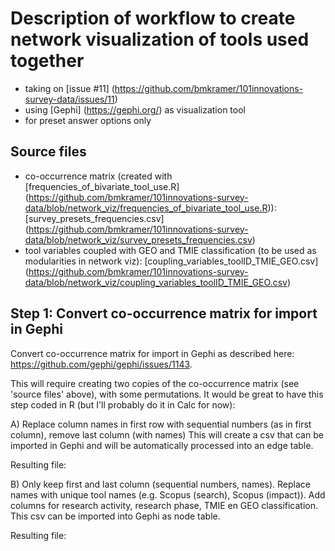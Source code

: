 # Description of workflow to create network visualization of tools used together
- taking on [issue #11] (https://github.com/bmkramer/101innovations-survey-data/issues/11)
- using [Gephi] (https://gephi.org/) as visualization tool
- for preset answer options only

## Source files
- co-occurrence matrix (created with [frequencies_of_bivariate_tool_use.R] (https://github.com/bmkramer/101innovations-survey-data/blob/network_viz/frequencies_of_bivariate_tool_use.R)): [survey_presets_frequencies.csv] (https://github.com/bmkramer/101innovations-survey-data/blob/network_viz/survey_presets_frequencies.csv)
- tool variables coupled with GEO and TMIE classification (to be used as modularities in network viz): [coupling_variables_toolID_TMIE_GEO.csv] (https://github.com/bmkramer/101innovations-survey-data/blob/network_viz/coupling_variables_toolID_TMIE_GEO.csv)

## Step 1: Convert co-occurrence matrix for import in Gephi
Convert co-occurrence matrix for import in Gephi as described here: https://github.com/gephi/gephi/issues/1143.

This will require creating two copies of the co-occurrence matrix (see 'source files' above), with some permutations.  It would be great to have this step coded in R (but I'll probably do it in Calc for now):

A) Replace column names in first row with sequential numbers (as in first column), remove last column (with names)
This will create a csv that can be imported in Gephi and will be automatically processed into an edge table.

Resulting file: 

B) Only keep first and last column (sequential numbers, names). Replace names with unique tool names (e.g. Scopus (search), Scopus (impact)). Add columns for research activity, research phase, TMIE en GEO classification. 
This csv can be imported into Gephi as node table. 

Resulting file: 

